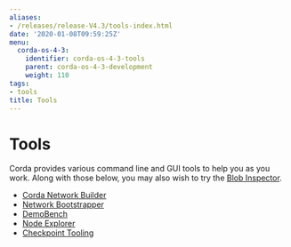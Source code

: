 ```yaml
---
aliases:
- /releases/release-V4.3/tools-index.html
date: '2020-01-08T09:59:25Z'
menu:
  corda-os-4-3:
    identifier: corda-os-4-3-tools
    parent: corda-os-4-3-development
    weight: 110
tags:
- tools
title: Tools
---
```



# Tools

Corda provides various command line and GUI tools to help you as you work. Along with those below, you may also
wish to try the [Blob Inspector](blob-inspector.md).



* [Corda Network Builder](network-builder.md)
* [Network Bootstrapper](network-bootstrapper.md)
* [DemoBench](demobench.md)
* [Node Explorer](node-explorer.md)
* [Checkpoint Tooling](checkpoint-tooling.md)



